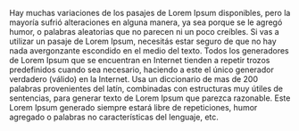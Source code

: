 Hay muchas variaciones de los pasajes de Lorem Ipsum disponibles, pero
la mayoría sufrió alteraciones en alguna manera, ya sea porque
se le agregó humor, o palabras aleatorias que no parecen ni un poco
creíbles. Si vas a utilizar un pasaje de Lorem Ipsum, necesitás 
estar seguro de que no hay nada avergonzante escondido en el medio del
texto. Todos los generadores de Lorem Ipsum que se encuentran 
en Internet tienden a repetir trozos predefinidos cuando sea necesario,
haciendo a este el único generador verdadero (válido) en la 
Internet. Usa un diccionario de mas de 200 palabras provenientes del
latín, combinadas con estructuras muy útiles de sentencias, para 
generar texto de Lorem Ipsum que parezca razonable. Este Lorem Ipsum
generado siempre estará libre de repeticiones, humor agregado o 
palabras no características del lenguaje, etc.
